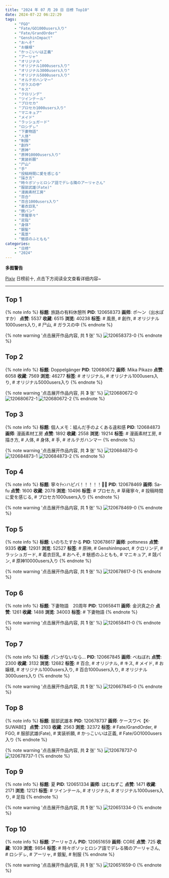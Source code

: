 ```yaml
---
title: "2024 年 07 月 20 日 日榜 Top10"
date: 2024-07-22 06:22:29
tags:
    - "FGO"
    - "Fate/GO1000users入り"
    - "Fate/GrandOrder"
    - "GenshinImpact"
    - "おへそ"
    - "お嬢様"
    - "かっこいいは正義"
    - "アーリャ"
    - "オリジナル"
    - "オリジナル1000users入り"
    - "オリジナル3000users入り"
    - "オリジナル5000users入り"
    - "オルテガハンマー"
    - "ガラスの中"
    - "キス"
    - "クロリンデ"
    - "ツインテール"
    - "プロセカ"
    - "プロセカ1000users入り"
    - "マニキュア"
    - "メイド"
    - "ラッシュガード"
    - "ロシデㇾ"
    - "下妻物語"
    - "人体"
    - "制服"
    - "創作"
    - "原神"
    - "原神10000users入り"
    - "実装祈願"
    - "尸山"
    - "手"
    - "投稿時間に愛を感じる"
    - "描き方"
    - "時々ボソッとロシア語でデレる隣のアーリャさん"
    - "服部武雄(Fate)"
    - "漫画素材工房"
    - "百合"
    - "百合1000users入り"
    - "着衣巨乳"
    - "競パン"
    - "草薙寧々"
    - "足指"
    - "身体"
    - "銀髪"
    - "風景"
    - "魅惑のふともも"
categories:
    - "日榜"
    - "2024"
---
```


<i class="fa fa-triangle-exclamation"></i>**多图警告**<i class="fa fa-triangle-exclamation"></i>

[Pixiv](https://www.pixiv.net/) 日榜前十, 点击下方阅读全文查看详细内容~

<!-- more -->

---

## Top 1

{% note info %}
**标题**: 旅路の有料休憩所
**PID**: 120658373 **画师**: ポ～ン（出水ぽすか）
**点赞**: 5537 **收藏**: 6515 **浏览**: 40238
**标签**: # 風景, # 創作, # オリジナル1000users入り, # 尸山, # ガラスの中
{% endnote %}

{% note warning '点击展开作品内容, 共 **1** 张' %}
![120658373-0](https://i.pixiv.re/img-original/img/2024/07/19/07/30/01/120658373_p0.jpg)
{% endnote %}

## Top 2

{% note info %}
**标题**: Doppelgänger
**PID**: 120680672 **画师**: Mika Pikazo
**点赞**: 6058 **收藏**: 7569 **浏览**: 46277
**标签**: # オリジナル, # オリジナル1000users入り, # オリジナル5000users入り
{% endnote %}

{% note warning '点击展开作品内容, 共 **3** 张' %}
![120680672-0](https://i.pixiv.re/img-original/img/2024/07/20/00/56/03/120680672_p0.png)
![120680672-1](https://i.pixiv.re/img-original/img/2024/07/20/00/56/03/120680672_p1.png)
![120680672-2](https://i.pixiv.re/img-original/img/2024/07/20/00/56/03/120680672_p2.png)
{% endnote %}

## Top 3

{% note info %}
**标题**: 個人メモ：組んだ手のよくある違和感
**PID**: 120684873 **画师**: 漫画素材工房
**点赞**: 1892 **收藏**: 2558 **浏览**: 19214
**标签**: # 漫画素材工房, # 描き方, # 人体, # 身体, # 手, # オルテガハンマー
{% endnote %}

{% note warning '点击展开作品内容, 共 **3** 张' %}
![120684873-0](https://i.pixiv.re/img-original/img/2024/07/20/06/00/11/120684873_p0.jpg)
![120684873-1](https://i.pixiv.re/img-original/img/2024/07/20/06/00/11/120684873_p1.jpg)
![120684873-2](https://i.pixiv.re/img-original/img/2024/07/20/06/00/11/120684873_p2.jpg)
{% endnote %}

## Top 4

{% note info %}
**标题**: 寧々ﾁｬﾝハピバ！！！！！🎂🎉
**PID**: 120678469 **画师**: Sa-fu
**点赞**: 1600 **收藏**: 2078 **浏览**: 10496
**标签**: # プロセカ, # 草薙寧々, # 投稿時間に愛を感じる, # プロセカ1000users入り
{% endnote %}

{% note warning '点击展开作品内容, 共 **1** 张' %}
![120678469-0](https://i.pixiv.re/img-original/img/2024/07/20/00/00/01/120678469_p0.jpg)
{% endnote %}

## Top 5

{% note info %}
**标题**: いのちたすかる
**PID**: 120678617 **画师**: pottsness
**点赞**: 9335 **收藏**: 12931 **浏览**: 52527
**标签**: # 原神, # GenshinImpact, # クロリンデ, # ラッシュガード, # 着衣巨乳, # おへそ, # 魅惑のふともも, # マニキュア, # 競パン, # 原神10000users入り
{% endnote %}

{% note warning '点击展开作品内容, 共 **1** 张' %}
![120678617-0](https://i.pixiv.re/img-original/img/2024/07/20/00/00/30/120678617_p0.jpg)
{% endnote %}

## Top 6

{% note info %}
**标题**: 下妻物語　20周年
**PID**: 120658411 **画师**: 金沢真之介
**点赞**: 1261 **收藏**: 1488 **浏览**: 34003
**标签**: # 下妻物語
{% endnote %}

{% note warning '点击展开作品内容, 共 **1** 张' %}
![120658411-0](https://i.pixiv.re/img-original/img/2024/07/19/07/31/47/120658411_p0.jpg)
{% endnote %}

## Top 7

{% note info %}
**标题**: パンがないなら...
**PID**: 120667845 **画师**: べねぼれ
**点赞**: 2300 **收藏**: 3132 **浏览**: 12682
**标签**: # 百合, # オリジナル, # キス, # メイド, # お嬢様, # オリジナル1000users入り, # 百合1000users入り, # オリジナル3000users入り
{% endnote %}

{% note warning '点击展开作品内容, 共 **1** 张' %}
![120667845-0](https://i.pixiv.re/img-original/img/2024/07/19/18/00/15/120667845_p0.png)
{% endnote %}

## Top 8

{% note info %}
**标题**: 服部武雄本
**PID**: 120678737 **画师**: ケースワベ【K-SUWABE】
**点赞**: 2103 **收藏**: 2563 **浏览**: 32372
**标签**: # Fate/GrandOrder, # FGO, # 服部武雄(Fate), # 実装祈願, # かっこいいは正義, # Fate/GO1000users入り
{% endnote %}

{% note warning '点击展开作品内容, 共 **2** 张' %}
![120678737-0](https://i.pixiv.re/img-original/img/2024/07/20/00/01/04/120678737_p0.jpg)
![120678737-1](https://i.pixiv.re/img-original/img/2024/07/20/00/01/04/120678737_p1.jpg)
{% endnote %}

## Top 9

{% note info %}
**标题**: 夏
**PID**: 120651334 **画师**: はむねずこ
**点赞**: 1471 **收藏**: 2171 **浏览**: 12121
**标签**: # ツインテール, # オリジナル, # オリジナル1000users入り, # 足指
{% endnote %}

{% note warning '点击展开作品内容, 共 **1** 张' %}
![120651334-0](https://i.pixiv.re/img-original/img/2024/07/19/00/00/08/120651334_p0.jpg)
{% endnote %}

## Top 10

{% note info %}
**标题**: アーリャさん
**PID**: 120651659 **画师**: CORE
**点赞**: 725 **收藏**: 1039 **浏览**: 9854
**标签**: # 時々ボソッとロシア語でデレる隣のアーリャさん, # ロシデㇾ, # アーリャ, # 銀髪, # 制服
{% endnote %}

{% note warning '点击展开作品内容, 共 **1** 张' %}
![120651659-0](https://i.pixiv.re/img-original/img/2024/07/19/00/02/41/120651659_p0.png)
{% endnote %}

